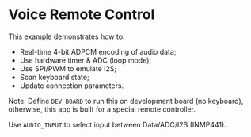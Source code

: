 # Voice Remote Control

This example demonstrates how to:

* Real-time 4-bit ADPCM encoding of audio data;
* Use hardware timer & ADC (loop mode);
* Use SPI/PWM to emulate I2S;
* Scan keyboard state;
* Update connection parameters.

Note: Define `DEV_BOARD` to run this on development board (no keyboard),
otherwise, this app is built for a special remote controller.

Use `AUDIO_INPUT` to select input between Data/ADC/I2S (INMP441).
